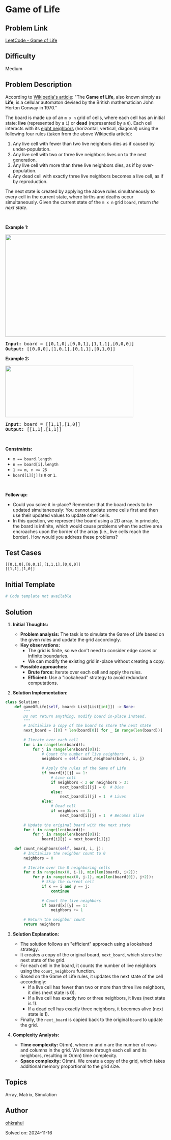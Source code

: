 # Game of Life

## Problem Link
[LeetCode - Game of Life](https://leetcode.com/problems/game-of-life/)

## Difficulty
Medium

## Problem Description
<p>According to&nbsp;<a href="https://en.wikipedia.org/wiki/Conway%27s_Game_of_Life" target="_blank">Wikipedia&#39;s article</a>: &quot;The <b>Game of Life</b>, also known simply as <b>Life</b>, is a cellular automaton devised by the British mathematician John Horton Conway in 1970.&quot;</p>

<p>The board is made up of an <code>m x n</code> grid of cells, where each cell has an initial state: <b>live</b> (represented by a <code>1</code>) or <b>dead</b> (represented by a <code>0</code>). Each cell interacts with its <a href="https://en.wikipedia.org/wiki/Moore_neighborhood" target="_blank">eight neighbors</a> (horizontal, vertical, diagonal) using the following four rules (taken from the above Wikipedia article):</p>

<ol>
	<li>Any live cell with fewer than two live neighbors dies as if caused by under-population.</li>
	<li>Any live cell with two or three live neighbors lives on to the next generation.</li>
	<li>Any live cell with more than three live neighbors dies, as if by over-population.</li>
	<li>Any dead cell with exactly three live neighbors becomes a live cell, as if by reproduction.</li>
</ol>

<p><span>The next state is created by applying the above rules simultaneously to every cell in the current state, where births and deaths occur simultaneously. Given the current state of the <code>m x n</code> grid <code>board</code>, return <em>the next state</em>.</span></p>

<p>&nbsp;</p>
<p><strong class="example">Example 1:</strong></p>
<img alt="" src="https://assets.leetcode.com/uploads/2020/12/26/grid1.jpg" style="width: 562px; height: 322px;" />
<pre>
<strong>Input:</strong> board = [[0,1,0],[0,0,1],[1,1,1],[0,0,0]]
<strong>Output:</strong> [[0,0,0],[1,0,1],[0,1,1],[0,1,0]]
</pre>

<p><strong class="example">Example 2:</strong></p>
<img alt="" src="https://assets.leetcode.com/uploads/2020/12/26/grid2.jpg" style="width: 402px; height: 162px;" />
<pre>
<strong>Input:</strong> board = [[1,1],[1,0]]
<strong>Output:</strong> [[1,1],[1,1]]
</pre>

<p>&nbsp;</p>
<p><strong>Constraints:</strong></p>

<ul>
	<li><code>m == board.length</code></li>
	<li><code>n == board[i].length</code></li>
	<li><code>1 &lt;= m, n &lt;= 25</code></li>
	<li><code>board[i][j]</code> is <code>0</code> or <code>1</code>.</li>
</ul>

<p>&nbsp;</p>
<p><strong>Follow up:</strong></p>

<ul>
	<li>Could you solve it in-place? Remember that the board needs to be updated simultaneously: You cannot update some cells first and then use their updated values to update other cells.</li>
	<li>In this question, we represent the board using a 2D array. In principle, the board is infinite, which would cause problems when the active area encroaches upon the border of the array (i.e., live cells reach the border). How would you address these problems?</li>
</ul>


## Test Cases
```
[[0,1,0],[0,0,1],[1,1,1],[0,0,0]]
[[1,1],[1,0]]
```

## Initial Template
```python
# Code template not available
```

## Solution
1. **Initial Thoughts:**
   - **Problem analysis:** The task is to simulate the Game of Life based on the given rules and update the grid accordingly.
   - **Key observations:**
     - The grid is finite, so we don't need to consider edge cases or infinite boundaries.
     - We can modify the existing grid in-place without creating a copy.
   - **Possible approaches:**
     - **Brute force:** Iterate over each cell and apply the rules.
     - **Efficient:** Use a "lookahead" strategy to avoid redundant computations.

2. **Solution Implementation:**
```python
class Solution:
    def gameOfLife(self, board: List[List[int]]) -> None:
        """
        Do not return anything, modify board in-place instead.
        """
        # Initialize a copy of the board to store the next state
        next_board = [[0] * len(board[0]) for _ in range(len(board))]
        
        # Iterate over each cell
        for i in range(len(board)):
            for j in range(len(board[0])):
                # Count the number of live neighbors
                neighbors = self.count_neighbors(board, i, j)
                
                # Apply the rules of the Game of Life
                if board[i][j] == 1:
                    # Live cell
                    if neighbors < 2 or neighbors > 3:
                        next_board[i][j] = 0  # Dies
                    else:
                        next_board[i][j] = 1  # Lives
                else:
                    # Dead cell
                    if neighbors == 3:
                        next_board[i][j] = 1  # Becomes alive
        
        # Update the original board with the next state
        for i in range(len(board)):
            for j in range(len(board[0])):
                board[i][j] = next_board[i][j]
                
    def count_neighbors(self, board, i, j):
        # Initialize the neighbor count to 0
        neighbors = 0
        
        # Iterate over the 8 neighboring cells
        for x in range(max(0, i-1), min(len(board), i+2)):
            for y in range(max(0, j-1), min(len(board[0]), j+2)):
                # Skip the current cell
                if x == i and y == j:
                    continue
                
                # Count the live neighbors
                if board[x][y] == 1:
                    neighbors += 1
        
        # Return the neighbor count
        return neighbors
```

3. **Solution Explanation:**
   - The solution follows an "efficient" approach using a lookahead strategy.
   - It creates a copy of the original board, `next_board`, which stores the next state of the grid.
   - For each cell in the board, it counts the number of live neighbors using the `count_neighbors` function.
   - Based on the Game of Life rules, it updates the next state of the cell accordingly:
     - If a live cell has fewer than two or more than three live neighbors, it dies (next state is 0).
     - If a live cell has exactly two or three neighbors, it lives (next state is 1).
     - If a dead cell has exactly three neighbors, it becomes alive (next state is 1).
   - Finally, the `next_board` is copied back to the original `board` to update the grid.

4. **Complexity Analysis:**
   - **Time complexity:** O(mn), where m and n are the number of rows and columns in the grid. We iterate through each cell and its neighbors, resulting in O(mn) time complexity.
   - **Space complexity:** O(mn). We create a copy of the grid, which takes additional memory proportional to the grid size.

## Topics
Array, Matrix, Simulation

## Author
[ohkrahul](https://github.com/ohkrahul)

Solved on: 2024-11-16
